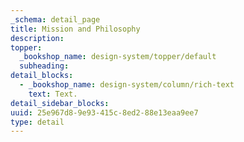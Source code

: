```yaml
---
_schema: detail_page
title: Mission and Philosophy
description:
topper:
  _bookshop_name: design-system/topper/default
  subheading:
detail_blocks:
  - _bookshop_name: design-system/column/rich-text
    text: Text.
detail_sidebar_blocks:
uuid: 25e967d8-9e93-415c-8ed2-88e13eaa9ee7
type: detail
---
```

